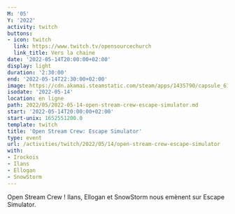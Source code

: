 ```yaml
---
M: '05'
Y: '2022'
activity: twitch
buttons:
- icon: twitch
  link: https://www.twitch.tv/opensourcechurch
  link_title: Vers la chaine
date: '2022-05-14T20:00:00+02:00'
display: light
duration: '2:30:00'
end: '2022-05-14T22:30:00+02:00'
image: https://cdn.akamai.steamstatic.com/steam/apps/1435790/capsule_616x353.jpg?t=1642344571
isodate: '2022-05-14'
location: en ligne
path: 2022/05/2022-05-14-open-stream-crew-escape-simulator.md
start: '2022-05-14T20:00:00+02:00'
start-unix: 1652551200.0
template: twitch
title: 'Open Stream Crew: Escape Simulator'
type: event
url: /activities/twitch/2022/05/14/open-stream-crew-escape-simulator
with:
- Irockois
- Ilans
- Ellogan
- SnowStorm
---
```

Open Stream Crew ! Ilans, Ellogan et SnowStorm nous emènent sur Escape Simulator.